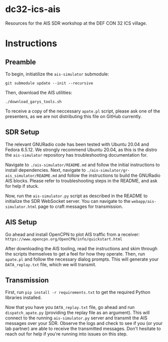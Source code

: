 # dc32-ics-ais
Resources for the AIS SDR workshop at the DEF CON 32 ICS village.

# Instructions
## Preamble
To begin, initiatilize the `ais-simulator` submodule:

```git submodule update --init --recursive```

Then, download the AIS utilities:

```./download_garys_tools.sh```

To receive a copy of the neccessary `apate.pl` script, please ask one of the presenters, as we are not distributing this file on GitHub currently.

## SDR Setup
The relevant GNURadio code has been tested with Ubuntu 20.04 and Fedora 6.5.12. We strongly recommend Ubuntu 20.04, as this is the distro the `ais-simulator` repository has troubleshooting documentation for.

Navigate to `./ais-simulator/README.md` and follow the initial instructions to install dependencies. Next, navigate to `./ais-simulator/gr-ais_simulator/README.md` and follow the instructions to build the GNURadio AIS blocks. Please refer to troubleshooting steps in the README, and ask for help if stuck.

Now, run the `ais-simulator.py` script as described in the README to initialize the SDR WebSocket server. You can navigate to the `webapp/ais-simulator.html` page to craft messages for transmission.

## AIS Setup
Go ahead and install OpenCPN to plot AIS traffic from a receiver: `https://www.opencpn.org/OpenCPN/info/quickstart.html`

After downloading the AIS tooling, read the instructions and skim through the scripts themselves to get a feel for how they operate. Then, run `apate.pl` and follow the necessary dialog prompts. This will generate your `DATA_replay.txt` file, which we will transmit.

## Transmission
First, run `pip install -r requirements.txt` to get the required Python libraries installed.

Now that you have you `DATA_replay.txt` file, go ahead and run `dispatch_apate.py` (providing the replay file as an argument). This will connect to the running `ais-simulator.py` server and transmit the AIS messages over your SDR. Observe the logs and check to see if you (or your lab partner) are able to receive the transmitted messages. Don't hesitate to reach out for help if you're running into issues on this step.